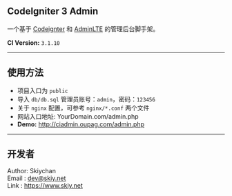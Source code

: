 CodeIgniter 3 Admin
-------------------------
一个基于 [Codeignter](https://github.com/bcit-ci/CodeIgniter) 和 [AdminLTE](https://github.com/almasaeed2010/AdminLTE) 的管理后台脚手架。   

**CI Version:** ```3.1.10```   

-------------------------
## 使用方法
- 项目入口为 ``public``
- 导入 ``db/db.sql`` 管理员账号：```admin```，密码：```123456```
- 关于 ```nginx``` 配置，可参考 ```nginx/*.conf``` 两个文件
- 网站入口地址: YourDomain.com/admin.php
- **Demo:** http://ciadmin.oupag.com/admin.php

-------------------------
## 开发者
Author: Skiychan   
Email : dev@skiy.net   
Link  : https://www.skiy.net 

 

